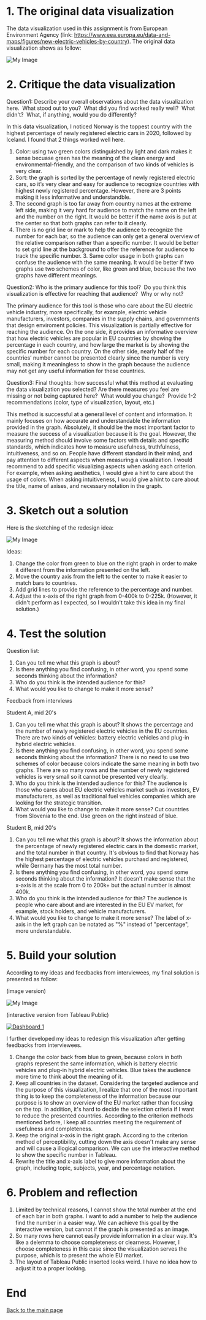 # 1. The original data visualization
The data visualization used in this assignment is from European Environment Agency (link: https://www.eea.europa.eu/data-and-maps/figures/new-electric-vehicles-by-country). The original data visualization shows as follow:

![My Image](download.png)

# 2. Critique the data visualization
Question1: Describe your overall observations about the data visualization here.  What stood out to you?  What did you find worked really well?  What didn't?  What, if anything, would you do differently?  

In this data visualization, I noticed Norway is the toppest country with the highest percentage of newly registered electric cars in 2020, followed by Iceland. I found that 2 things worked well here. 
1. Color: using two green colors distinguished by light and dark makes it sense becuase green has the meaning of the clean energy and environmental-friendly, and the comparison of two kinds of vehicles is very clear. 
2. Sort: the graph is sorted by the percentage of newly registered electric cars, so it’s very clear and easy for audience to recognize countries with highest newly registered percentage. 
However, there are 3 points making it less informative and understandble. 
1. The second graph is too far away from country names at the extreme left side, making it very hard for audience to match the name on the left and the number on the right. It would be better if the name axis is put at the center so that both graphs can refer to it clearly. 
2. There is no grid line or mark to help the audience to recognize the number for each bar, so the audience can only get a general overview of the relative comparison rather than a specific number. It would be better to set grid line at the background to offer the reference for audience to track the specific number. 3. Same color usage in both graphs can confuse the audience with the same meaning. It would be better if two graphs use two schemes of color, like green and blue, because the two graphs have different meanings. 

Question2: Who is the primary audience for this tool?  Do you think this visualization is effective for reaching that audience?  Why or why not?

The primary audience for this tool is those who care about the EU electric vehicle industry, more specifically, for example, electric vehicle manufacturers, investors, companies in the supply chains, and governments that design enviroment policies. This visualization is partially effective for reaching the audience. On the one side, it provides an informative overview that how electric vehicles are popular in EU countries by showing the percentage in each country, and how large the market is by showing the specific number for each country. On the other side, nearly half of the countries’ number cannot be presented clearly since the number is very small, making it meaningless to show in the graph because the audience may not get any useful information for these countries. 

Question3: Final thoughts: how successful what this method at evaluating the data visualization you selected? Are there measures you feel are missing or not being captured here?  What would you change?  Provide 1-2 recommendations (color, type of visualization, layout, etc.)

This method is successful at a general level of content and information. It mainly focuses on how accurate and understandable the information provided in the graph. Absolutely, it should be the most important factor to measure the success of a visualization because it is the goal. However, the measuring method should involve some factors with details and specific standards, which indicates how to measure usefulness, truthfulness, intuitiveness, and so on. People have different standard in their mind, and pay attention to different aspects when measuring a visualization. I would recommend to add specific visualizing aspects when asking each criterion. For example, when asking aesthetics, I would give a hint to care about the usage of colors. When asking intuitiveness, I would give a hint to care about the title, name of axises, and necessary notation in the graph. 

# 3. Sketch out a solution
Here is the sketching of the redesign idea:

![My Image](sketch.jpg)

Ideas:
1. Change the color from green to blue on the right graph in order to make it different from the information presented on the left. 
2. Move the country axis from the left to the center to make it easier to match bars to countries. 
3. Add grid lines to provide the reference to the percentage and number.
4. Adjust the x-axis of the right graph from 0-400k to 0-225k. (However, it didn't perform as I expected, so I wouldn't take this idea in my final solution.)

# 4. Test the solution
Question list:
1. Can you tell me what this graph is about?
2. Is there anything you find confusing, in other word, you spend some seconds thinking about the information?
3. Who do you think is the intended audience for this?
4. What would you like to change to make it more sense?

Feedback from interviews

Student A, mid 20's
1. Can you tell me what this graph is about?
It shows the percentage and the number of newly registered electric vehicles in the EU countries. There are two kinds of vehicles: battery electric vehicles and plug-in hybrid electric vehicles. 
2. Is there anything you find confusing, in other word, you spend some seconds thinking about the information?
There is no need to use two schemes of color because colors indicate the same meaning in both two graphs. There are so many rows and the number of newly registered vehicles is very small so it cannot be presented very clearly. 
3. Who do you think is the intended audience for this?
The audience is those who cares about EU electric vehicles market such as investors, EV manufacturers, as well as traditional fuel vehicles companies which are looking for the strategic transition. 
4. What would you like to change to make it more sense?
Cut countries from Slovenia to the end. Use green on the right instead of blue. 

Student B, mid 20's
1. Can you tell me what this graph is about?
It shows the information about the percentage of newly registered electric cars in the domestic market, and the total number in that country. It's obvious to find that Norway has the highest percentage of electric vehicles purchasd and registered, while Germany has the most total number.  
2. Is there anything you find confusing, in other word, you spend some seconds thinking about the information?
It doesn't make sense that the x-axis is at the scale from 0 to 200k+ but the actual number is almost 400k. 
3. Who do you think is the intended audience for this?
The audience is people who care about and are interested in the EU EV market, for example, stock holders, and vehicle manufacturers. 
4. What would you like to change to make it more sense?
The label of x-axis in the left graph can be notated as "%" instead of "percentage", more understandable. 

# 5. Build your solution
According to my ideas and feedbacks from interviewees, my final solution is presented as follow:

(image version)

![My Image](dashboard.png)

(interactive version from Tableau Public)

<div class='tableauPlaceholder' id='viz1663721700215' style='position: relative'><noscript><a href='#'><img alt='Dashboard 1 ' src='https:&#47;&#47;public.tableau.com&#47;static&#47;images&#47;re&#47;redesign-NewRegisteredElectricCars&#47;Dashboard1&#47;1_rss.png' style='border: none' /></a></noscript><object class='tableauViz'  style='display:none;'><param name='host_url' value='https%3A%2F%2Fpublic.tableau.com%2F' /> <param name='embed_code_version' value='3' /> <param name='site_root' value='' /><param name='name' value='redesign-NewRegisteredElectricCars&#47;Dashboard1' /><param name='tabs' value='no' /><param name='toolbar' value='yes' /><param name='static_image' value='https:&#47;&#47;public.tableau.com&#47;static&#47;images&#47;re&#47;redesign-NewRegisteredElectricCars&#47;Dashboard1&#47;1.png' /> <param name='animate_transition' value='yes' /><param name='display_static_image' value='yes' /><param name='display_spinner' value='yes' /><param name='display_overlay' value='yes' /><param name='display_count' value='yes' /><param name='language' value='zh-CN' /><param name='filter' value='publish=yes' /></object></div>                

<script type='text/javascript'>                    var divElement = document.getElementById('viz1663721700215');                    var vizElement = divElement.getElementsByTagName('object')[0];                    if ( divElement.offsetWidth > 800 ) { vizElement.style.width='100%';vizElement.style.height=(divElement.offsetWidth*0.75)+'px';} else if ( divElement.offsetWidth > 500 ) { vizElement.style.width='100%';vizElement.style.height=(divElement.offsetWidth*0.75)+'px';} else { vizElement.style.width='100%';vizElement.style.height='1027px';}                     var scriptElement = document.createElement('script');                    scriptElement.src = 'https://public.tableau.com/javascripts/api/viz_v1.js';                    vizElement.parentNode.insertBefore(scriptElement, vizElement);                </script>


I further developed my ideas to redesign this visualization after getting feedbacks from interviewees. 
1. Change the color back from blue to green, because colors in both graphs represent the same information, which is battery electric vehicles and plug-in hybrid electric vehicles. Blue takes the audience more time to think about the meaning of it. 
2. Keep all countries in the dataset. Considering the targeted audience and the purpose of this visualization, I realize that one of the most important thing is to keep the completeness of the information because our purpose is to show an overview of the EU market rather than focusing on the top. In addition, it's hard to decide the selection criteria if I want to reduce the presented countries. According to the criterion methods mentioned before, I keep all countries meeting the requirement of usefulness and completeness.
3. Keep the original x-axis in the right graph. According to the criterion method of perceptibility, cutting down the axis doesn't make any sense and will cause a illogical comparison. We can use the interactive method to show the specific number in Tableau. 
4. Rewrite the title and x-axis label to give more information about the graph, including topic, subjects, year, and percentage notation. 

# 6. Problem and reflection
1. Limited by technical reasons, I cannot show the total number at the end of each bar in both graphs. I want to add a number to help the audience find the number in a easier way. We can achieve this goal by the interactive version, but cannot if the graph is presented as an image. 
2. So many rows here cannot easily provide information in a clear way. It's like a delemma to choose completeness or clearness. However, I choose completeness in this case since the visualization serves the purpose, which is to present the whole EU market. 
3. The layout of Tableau Public inserted looks weird. I have no idea how to adjust it to a proper looking. 

# End 
[Back to the main page](README.md)
